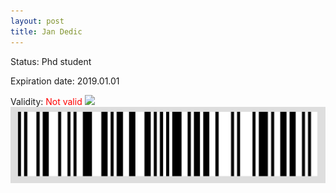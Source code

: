 ```yaml
---
layout: post
title: Jan Dedic
---
```


Status: Phd student

Expiration date: 2019.01.01

Validity: <font color="red"> Not valid</font> 
![](/members/img/Jan_Dedic.png)
![](/members/img/bar.png)
